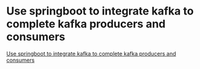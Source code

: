 # Use springboot to integrate kafka to complete kafka producers and consumers
[Use springboot to integrate kafka to complete kafka producers and consumers](https://aiwithcloud.com/2022/09/16/use_springboot_to_integrate_kafka_to_complete_kafka_producers_and_consumers/)